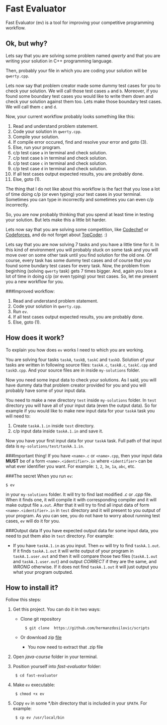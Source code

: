 Fast Evaluator
==============
Fast Evaluator (ev) is a tool for improving your competitive programming workflow.

Ok, but why?
----------------
Lets say that you are solving some problem named *qwerty* and that you are writing your solution in C++ programming language.

Then, probably your file in which you are coding your solution will be `qwerty.cpp`.

Lets now say that problem creator made some dummy test cases for you to check your solution. We will call those test cases `a` and `b`. Moreover, if you found some boundary test cases you would like to write them down and check your solution against them too. Lets make those boundary test cases. We will call them `c` and `d`.

Now, your current workflow probably looks something like this:

1. Read and understand problem statement.
2. Code your solution in `qwerty.cpp`.
3. Compile your solution.
4. If compile error occured, find and resolve your error and goto (3).
5. Else, run your program.
6. c/p test case `a` in terminal and check solution.
7. c/p test case `b` in terminal and check solution.
8. c/p test case `c` in terminal and check solution.
9. c/p test case `d` in terminal and check solution.
10. If all test cases output expected results, you are probably done.
11. Else, goto (1).

The thing that I do not like about this workflow is the fact that you lose a lot of time doing c/p (or even typing) your test cases in your terminal. Sometimes you can type in incorrectly and sometimes you can even c/p incorrectly.

So, you are now probably thinking that you spend at least time in testing your solution. But lets make this a little bit harder.

Lets now say that you are solving some competition, like [Codechef](http://www.codechef.com/) or [Codeforces](http://codeforces.com/), and do not forget about [TopCoder](http://www.topcoder.com/). :)

Lets say that you are now solving 7 tasks and you have a little time for it. In this kind of environment you will probably stuck on some task and you will move over on some other task until you find solution for the old one. Of course, every task has some dummy test cases and of course that you found some bundary test cases for every task. Now, the problem from beginhing (solving `qwerty` task) gets 7 times bigger. And, again you lose a lot of time in doing c/p (or even typing) your test cases. So, let me present you a new workflow for you.

###Improved workflow:

1. Read and understand problem statement.
2. Code your solution in `qwerty.cpp`.
3. Run `ev`.
4. If all test cases output expected results, you are probably done.
5. Else, goto (1).

How does it work?
-----------------
To explain you how does `ev` works I need to which you are working.

You are solving four tasks `taskA`, `taskB`, `taskC` and `taskD`. Solution of your tasks are written in following source files: `taskA.c`, `taskB.c`, `taskC.cpp` and `taskD.cpp`. And your source files are in inside `my-solutions` folder.

Now you need some input data to check your solutions. As I said, you will have dummy data that problem creator provided for you and you will probably have some of your input data.

You need to make a new directory `test` inside `my-solutions` folder. In `test` directory you will have all of your input data (even the output data). So for example if you would like to make new input data for your `taskA` task you will need to:

1. Create `taskA.1.in` inside `test` directory.
2. c/p input data inside `taskA.1.in` and save it.

Now you have your first input data for your `taskA` task. Full path of that input data is `my-solutions/test/taskA.1.in`.

###Important thing!
If you have `<name>.c` or `<name>.cpp`, then your input data **MUST** be of a form `<name>.<identifier>.in` where `<identifier>` can be what ever identifier you want. For example: `1`, `2`, `3e`, `1a`, `abc`, etc.

###The secret
When you run `ev`:

	$ ev
	
in your `my-solutions` folder. It will try to find last modified *.c* or *.cpp* file. When it finds one, it will compile it with corresponding compiler and it will make output file `a.out`. After that it will try to find all input data of form `<name>.<identifier>.in` in `test` directory and it will present to you output of your program. As you can see, you do not have to worry about running test cases, `ev` will do it for you.

###Output data
If you have expected output data for some input data, you need to put them also in `test` directory. For example:

* If you have `taskA.1.in` as you input. Then `ev` will try to find `taskA.1.out`. If it finds `taskA.1.out` it will write output of your program in `taskA.1.user.out` and then it will compare those two files (`taskA.1.out` and `taskA.1.user.out`) and output *CORRECT* if they are the same, and *WRONG* otherwise. If it does not find `taskA.1.out` it will just output you what your program outputed.

How to install it?
------------------
Follow this steps:

1. Get this project. You can do it in two ways:
	* Clone git repository
		
			$ git clone  https://github.com/hermanzdosilovic/scripts
	
	* Or download zip [file](https://github.com/hermanzdosilovic/scripts/archive/master.zip)
		* You now need to extract that .zip file
2. Open *java-course* folder in your terminal.
3. Position yourself into *fast-evaluator* folder:
 
		$ cd fast-evaluator
4. Make `ev` executable:

		$ chmod +x ev
		
5. Copy `ev` in some **/bin* directory that is included in your `$PATH`. For example:

		$ cp ev /usr/local/bin
	


	


 